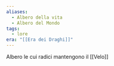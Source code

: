 ```yaml
---
aliases:
  - Albero della vita
  - Albero del Mondo
tags:
  - lore
era: "[[Era dei Draghi]]"
---
```

Albero le cui radici mantengono il [[Velo]] 